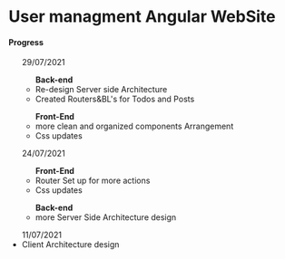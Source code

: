 # User managment Angular WebSite
<h4>Progress</h4>
<ul>29/07/2021
  <ul><strong>Back-end</strong>
    <li>Re-design Server side Architecture</li>
    <li>Created Routers&BL's for Todos and Posts</li>
  </ul>
  <ul><strong>Front-End</strong>
    <li>more clean and organized components Arrangement</li>
    <li>Css updates</li>
  </ul>
</ul>
<ul>24/07/2021
  <ul><strong>Front-End</strong>
    <li>Router Set up for more actions</li>
    <li>Css updates</li>
  </ul>
  <ul><strong>Back-end</strong>
    <li>more Server Side Architecture design</li>
  </ul>
</ul>
<ul> 11/07/2021
  <li>Client Architecture design </li>  
</ul>
